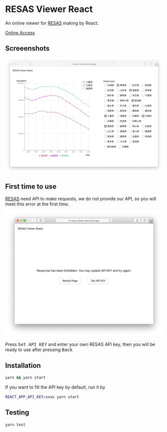 # RESAS Viewer React

An online viewer for [RESAS](https://opendata.resas-portal.go.jp/) making by React.

[Online Access](resas-viewer-react.vercel.app)

## Screeenshots

![Main Page](./screenshots/main_page.png)

## First time to use

[RESAS](https://opendata.resas-portal.go.jp/) need API to make requests,
we do not provide our API, so you will meet this error at the first time.

![API failed](./screenshots/api_failed.png)

Press <kbd>Set API KEY</kbd> and enter your own RESAS API key,
then you will be ready to use after pressing <kbd>Back</kbd>

## Installation

```bash
yarn && yarn start
```

If you want to fill the API key by default, run it by

```bash
REACT_APP_API_KEY=xxxx yarn start
```

## Testing

```bash
yarn test
```